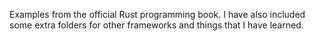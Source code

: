 Examples from the official Rust programming book. I have also included some extra folders for other frameworks and things that I have learned.
